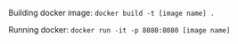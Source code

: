 Building docker image: `docker build -t [image name] .`

Running docker: `docker run -it -p 8080:8080 [image name]`